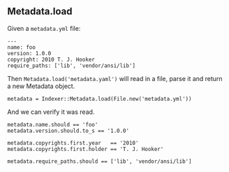 ## Metadata.load

Given a `metadata.yml` file:

    ---
    name: foo
    version: 1.0.0
    copyright: 2010 T. J. Hooker
    require_paths: ['lib', 'vendor/ansi/lib']

Then `Metadata.load('metadata.yaml')` will read in a file, parse it and
return a new Metadata object.

    metadata = Indexer::Metadata.load(File.new('metadata.yml'))

And we can verify it was read.

    metadata.name.should == 'foo'
    metadata.version.should.to_s == '1.0.0'

    metadata.copyrights.first.year   == '2010'
    metadata.copyrights.first.holder == 'T. J. Hooker'

    metadata.require_paths.should == ['lib', 'vendor/ansi/lib']

